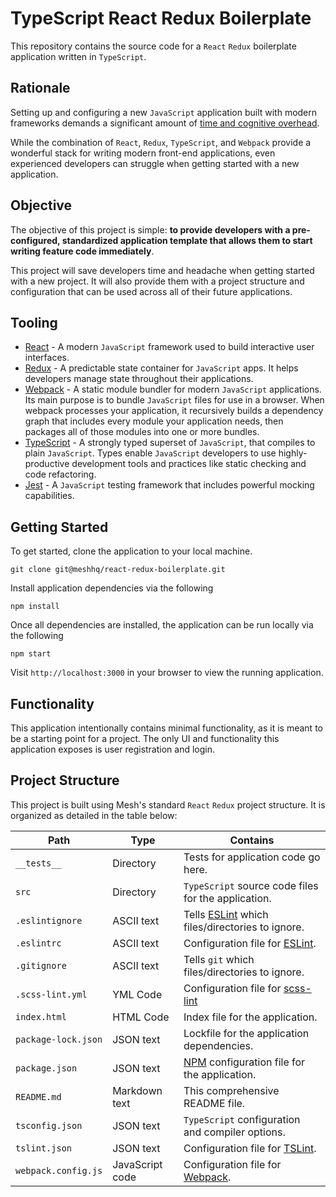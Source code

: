 # TypeScript React Redux Boilerplate

This repository contains the source code for a `React` `Redux` boilerplate application written in `TypeScript`. 

## Rationale 

Setting up and configuring a new `JavaScript` application built with modern frameworks demands a significant amount of [time and cognitive overhead](https://hackernoon.com/how-it-feels-to-learn-javascript-in-2016-d3a717dd577f). 

While the combination of `React`, `Redux`, `TypeScript`, and `Webpack` provide a wonderful stack for writing modern front-end applications, even experienced developers can struggle when getting started with a new application. 

## Objective

The objective of this project is simple: **to provide developers with a pre-configured, standardized application template that allows them to start writing feature code immediately**. 

This project will save developers time and headache when getting started with a new project. It will also provide them with a project structure and configuration that can be used across all of their future applications. 

## Tooling

* [React](https://reactjs.org/) - A modern `JavaScript` framework used to build interactive user interfaces. 
* [Redux](https://redux.js.org/) - A predictable state container for `JavaScript` apps. It helps developers manage state throughout their applications. 
* [Webpack](https://webpack.js.org/) - A static module bundler for modern `JavaScript` applications. Its main purpose is to bundle `JavaScript` files for use in a browser. When webpack processes your application, it recursively builds a dependency graph that includes every module your application needs, then packages all of those modules into one or more bundles.
* [TypeScript](https://www.typescriptlang.org/) - A strongly typed superset of `JavaScript`, that compiles to plain `JavaScript`. Types enable `JavaScript` developers to use highly-productive development tools and practices like static checking and code refactoring.
* [Jest](https://www.https://jestjs.io/) - A `JavaScript` testing framework that includes powerful mocking capabilities.

## Getting Started

To get started, clone the application to your local machine.

```
git clone git@meshhq/react-redux-boilerplate.git
```

Install application dependencies via the following 

```
npm install
```

Once all dependencies are installed, the application can be run locally via the following

```
npm start
```

Visit `http://localhost:3000` in your browser to view the running application. 

## Functionality 

This application intentionally contains minimal functionality, as it is meant to be a starting point for a project. The only UI and functionality this application exposes is user registration and login. 

## Project Structure

This project is built using Mesh's standard `React` `Redux` project structure. It is organized as detailed in the table below:

| Path                  | Type              | Contains                                                            
| ----------------------|-------------------|---------------------------------------------------------------------------|
| `__tests__`           | Directory         | Tests for application code go here.                                       |
| `src`                 | Directory         | `TypeScript` source code files for the application.                       |
| `.eslintignore`       | ASCII text        | Tells [ESLint](https://eslint.org/) which files/directories to ignore.    |
| `.eslintrc`           | ASCII text        | Configuration file for [ESLint](https://eslint.org/).                     |
| `.gitignore`          | ASCII text        | Tells `git` which files/directories to ignore.                            |
| `.scss-lint.yml`      | YML Code          | Configuration file for [scss-lint](https://github.com/brigade/scss-lint)  |
| `index.html`          | HTML Code         | Index file for the application.                                           |
| `package-lock.json`   | JSON text         | Lockfile for the application dependencies.                                |  
| `package.json`        | JSON text         | [NPM](https://www.npmjs.com/) configuration file for the application.     |
| `README.md`           | Markdown text     | This comprehensive README file.                                           |
| `tsconfig.json`       | JSON text         | `TypeScript` configuration and compiler options.                          |
| `tslint.json`         | JSON text         | Configuration file for [TSLint](https://github.com/palantir/tslint).      |
| `webpack.config.js`   | JavaScript code   | Configuration file for [Webpack](https://webpack.js.org/).                |    





